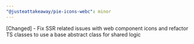 ```yaml
---
"@justeattakeaway/pie-icons-webc": minor
---
```


[Changed] - Fix SSR related issues with web component icons and refactor TS classes to use a base abstract class for shared logic
